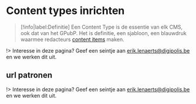# Content types inrichten

> [!info|label:Definitie]
> Een Content Type is de essentie van elk CMS, ook dat van het GPubP. Het is definitie, een sjabloon, een blauwdruk waarmee redacteurs [content items](/common/content/concept-ci) maken.

!> Interesse in deze pagina? Geef een seintje aan erik.lenaerts@digipolis.be en we werken dit uit.

## url patronen

!> Interesse in deze pagina? Geef een seintje aan erik.lenaerts@digipolis.be en we werken dit uit.
